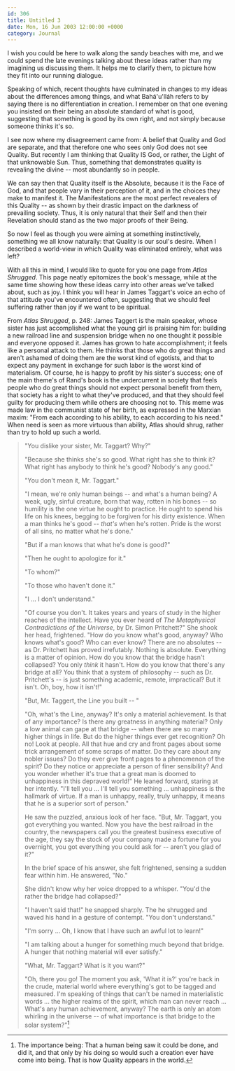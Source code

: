 ```yaml
---
id: 306
title: Untitled 3
date: Mon, 16 Jun 2003 12:00:00 +0000
category: Journal
---
```


I wish you could be here to walk along the sandy beaches with me, and we
could spend the late evenings talking about these ideas rather than my
imagining us discussing them.  It helps me to clarify them, to picture
how they fit into our running dialogue.

Speaking of which, recent thoughts have culminated in changes to my
ideas about the differences among things, and what Bahá'u'lláh refers to
by saying there is no differentiation in creation.  I remember on that
one evening you insisted on their being an absolute standard of what is
good, suggesting that something is good by its own right, and not simply
because someone thinks it's so.

I see now where my disagreement came from: A belief that Quality and God
are separate, and that therefore one who sees only God does not see
Quality.  But recently I am thinking that Quality IS God, or rather, the
Light of that unknowable Sun.  Thus, something that demonstrates quality
is revealing the divine -- most abundantly so in people.

We can say then that Quality itself is the Absolute, because it is the
Face of God, and that people vary in their perception of it, and in the
choices they make to manifest it.  The Manifestations are the most
perfect revealers of this Quality -- as shown by their drastic impact on
the darkness of prevailing society.  Thus, it is only natural that their
Self and then their Revelation should stand as the two major proofs of
their Being.

So now I feel as though you were aiming at something instinctively,
something we all know naturally: that Quality is our soul's desire.
When I described a world-view in which Quality was eliminated entirely,
what was left?

With all this in mind, I would like to quote for you one page from *Atlas
Shrugged*.  This page neatly epitomizes the book's message, while at the
same time showing how these ideas carry into other areas we've talked
about, such as joy.  I think you will hear in James Taggart's voice an
echo of that attitude you've encountered often, suggesting that we
should feel suffering rather than joy if we want to be spiritual.

From *Atlas Shrugged*, p. 248: James Taggert is the main speaker, whose
sister has just accomplished what the young girl is praising him for:
building a new railroad line and suspension bridge when no one thought
it possible and everyone opposed it.  James has grown to hate
accomplishment; it feels like a personal attack to them.  He thinks that
those who do great things and aren't ashamed of doing them are the worst
kind of egotists, and that to expect any payment in exchange for such
labor is the worst kind of materialism.  Of course, he is happy to
profit by his sister's success; one of the main theme's of Rand's book
is the undercurrent in society that feels people who do great things
should not expect personal benefit from them, that society has a right
to what they've produced, and that they should feel guilty for producing
them while others are choosing not to.  This meme was made law in the
communist state of her birth, as expressed in the Marxian maxim: "From
each according to his ability, to each according to his need."  When
need is seen as more virtuous than ability, Atlas should shrug, rather
than try to hold up such a world.

> "You dislike your sister, Mr. Taggart?  Why?"
> 
> "Because she thinks she's so good.  What right has she to think it?
> What right has anybody to think he's good?  Nobody's any good."
> 
> "You don't mean it, Mr. Taggart."
> 
> "I mean, we're only human beings -- and what's a human being?  A weak,
> ugly, sinful creature, born that way, rotten in his bones -- so
> humility is the one virtue he ought to practice.  He ought to spend
> his life on his knees, begging to be forgiven for his dirty existence.
> When a man thinks he's good -- *that's* when he's rotten.  Pride is the
> worst of all sins, no matter what he's done."
> 
> "But if a man knows that what he's done is good?"
> 
> "Then he ought to apologize for it."
> 
> "To whom?"
> 
> "To those who haven't done it."
> 
> "I ... I don't understand."
> 
> "Of course you don't.  It takes years and years of study in the higher
> reaches of the intellect.  Have you ever heard of *The Metaphysical
> Contradictions of the Universe*, by Dr. Simon Pritchett?"  She shook
> her head, frightened.  "How do you know what's good, anyway?  Who
> knows what's good?  Who can ever know?  There are no absolutes -- as
> Dr.  Pritchett has proved irrefutably.  Nothing is absolute.
> Everything is a matter of opinion.  How do you know that the bridge
> hasn't collapsed?  You only *think* it hasn't.  How do you know that
> there's any bridge at all?  You think that a system of philosophy --
> such as Dr.  Pritchett's -- is just something academic, remote,
> impractical?  But it isn't.  Oh, boy, how it isn't!"
> 
> "But, Mr. Taggert, the Line you built -- "
> 
> "Oh, what's the Line, anyway?  It's only a material achievement.  Is
> that of any importance?  Is there any greatness in anything material?
> Only a low animal can gape at that bridge -- when there are so many
> higher things in life.  But do the higher things ever get recognition?
> Oh no!  Look at people.  All that hue and cry and front pages about
> some trick arrangement of some scraps of matter.  Do they care about
> any nobler issues?  Do they ever give front pages to a phenomenon of
> the spirit?  Do they notice or appreciate a person of finer
> sensibility?  And you wonder whether it's true that a great man is
> doomed to unhappiness in this depraved world!"  He leaned forward,
> staring at her intently.  "I'll tell you ... I'll tell you something
> ... unhappiness is the hallmark of virtue.  If a man is unhappy,
> really, truly unhappy, it means that he is a superior sort of person."
> 
> He saw the puzzled, anxious look of her face.  "But, Mr. Taggart, you
> got everything you wanted.  Now you have the best railroad in the
> country, the newspapers call you the greatest business executive of
> the age, they say the stock of your company made a fortune for you
> overnight, you got everything you could ask for -- aren't you glad of
> it?"
> 
> In the brief space of his answer, she felt frightened, sensing a
> sudden fear within him.  He answered, "No."
> 
> She didn't know why her voice dropped to a whisper.  "You'd the rather
> the bridge had collapsed?"
> 
> "I haven't said that!" he snapped sharply.  The he shrugged and waved
> his hand in a gesture of contempt.  "You don't understand."
> 
> "I'm sorry ... Oh, I know that I have such an awful lot to learn!"
> 
> "I am talking about a hunger for something much beyond that bridge.  A
> hunger that nothing material will ever satisfy."
> 
> "What, Mr. Taggart?  What is it you want?"
> 
> "Oh, there you go!  The moment you ask, 'What it is?' you're back in
> the crude, material world where everything's got to be tagged and
> measured.  I'm speaking of things that can't be named in materialistic
> words ... the higher realms of the spirit, which man can never reach
> ... What's any human achievement, anyway?  The earth is only an atom
> whirling in the universe -- of what importance is that bridge to the
> solar system?"[^1]

[^1]:  The importance being: That a human being saw it could be done, and
did it, and that only by his doing so would such a creation ever
have come into being.  That is how Quality appears in the world.


